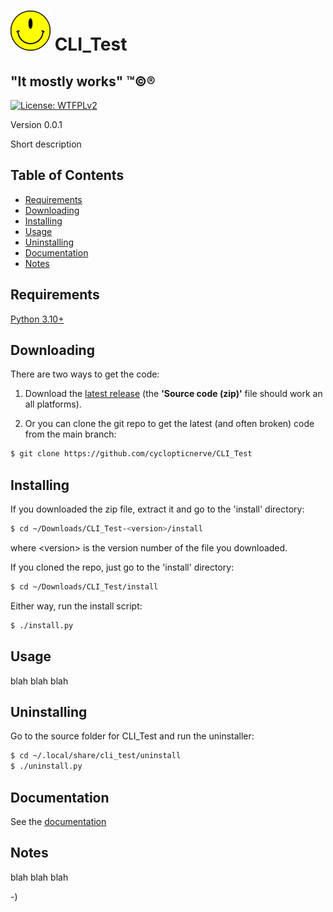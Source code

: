 <!----------------------------------------------------------------------------->
<!-- Project : CLI_Test                                        /          \  -->
<!-- Filename: README.md                                      |     ()     | -->
<!-- Date    : 08/23/2025                                     |            | -->
<!-- Author  : cyclopticnerve                                 |   \____/   | -->
<!-- License : WTFPLv2                                         \          /  -->
<!----------------------------------------------------------------------------->

# ![](img/cli_test.png) CLI_Test

## "It mostly works" ™©®

[![License: WTFPLv2](https://img.shields.io/badge/License-WTFPL-brightgreen.svg)](http://www.wtfpl.net)

<!-- __RM_VERSION__ -->
Version 0.0.1
<!-- __RM_VERSION__ -->

<!-- __RM_SHORT_DESC__ -->
Short description
<!-- __RM_SHORT_DESC__ -->

<!-- __RM_SCREENSHOT__ -->
<!-- __RM_SCREENSHOT__ -->

## Table of Contents
- [Requirements](#requirements)
- [Downloading](#downloading)
- [Installing](#installing)
- [Usage](#usage)
- [Uninstalling](#uninstalling)
- [Documentation](#documentation)
- [Notes](#notes)

## Requirements
<!-- __RM_DEPS__ -->
[Python 3.10+](https://python.org)
<!-- __RM_DEPS__ -->

## Downloading

There are two ways to get the code:

1. Download the [latest
release](https://github.com/cyclopticnerve/CLI_Test/releases/latest)
(the **'Source code (zip)'** file should work an all platforms).

2. Or you can clone the git repo to get the latest (and often broken) code from
   the main branch:
```bash
$ git clone https://github.com/cyclopticnerve/CLI_Test
```

## Installing

<!-- __RM_APP__ -->
If you downloaded the zip file, extract it and go to the 'install' directory:
```bash
$ cd ~/Downloads/CLI_Test-<version>/install
```
where \<version\> is the version number of the file you downloaded.

If you cloned the repo, just go to the 'install' directory:
```bash
$ cd ~/Downloads/CLI_Test/install
```

Either way, run the install script:
```bash
$ ./install.py
```
<!-- __RM_APP__ -->

## Usage
blah blah blah

## Uninstalling

<!-- __RM_APP__ -->
Go to the source folder for CLI_Test and run the uninstaller:
```bash
$ cd ~/.local/share/cli_test/uninstall
$ ./uninstall.py
```
<!-- __RM_APP__ -->

## Documentation
See the [documentation](https://cyclopticnerve.github.io/CLI_Test)

## Notes
blah blah blah

-)
<!-- -) -->
